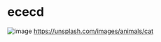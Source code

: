 # ececd  
   ![image](https://user-images.githubusercontent.com/118245150/204565730-e0983a2a-d659-4b00-a296-b9bc9ff24bb6.png)
https://unsplash.com/images/animals/cat
